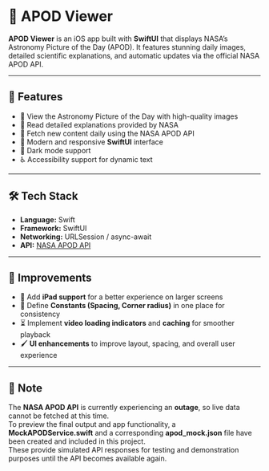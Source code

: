 # 🌠 APOD Viewer

**APOD Viewer** is an iOS app built with **SwiftUI** that displays NASA’s Astronomy Picture of the Day (APOD). It features stunning daily images, detailed scientific explanations, and automatic updates via the official NASA APOD API.

---

## 🚀 Features

- 📅 View the Astronomy Picture of the Day with high-quality images  
- 🧠 Read detailed explanations provided by NASA  
- 🔄 Fetch new content daily using the NASA APOD API  
- 🎨 Modern and responsive **SwiftUI** interface  
- 🌙 Dark mode support  
- ♿ Accessibility support for dynamic text

---

## 🛠️ Tech Stack

- **Language:** Swift  
- **Framework:** SwiftUI  
- **Networking:** URLSession / async-await  
- **API:** [NASA APOD API](https://api.nasa.gov/)  

---

## 🔧 Improvements

- 📱 Add **iPad support** for a better experience on larger screens 
- 🎨 Define **Constants (Spacing, Corner radius)** in one place for consistency
- ⏳ Implement **video loading indicators** and **caching** for smoother playback  
- 🖌️ **UI enhancements** to improve layout, spacing, and overall user experience

---

## 📝 Note

The **NASA APOD API** is currently experiencing an **outage**, so live data cannot be fetched at this time.  
To preview the final output and app functionality, a **MockAPODService.swift** and a corresponding **apod_mock.json** file have been created and included in this project.  
These provide simulated API responses for testing and demonstration purposes until the API becomes available again.



